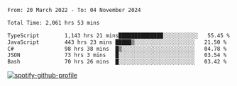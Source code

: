 <!--START_SECTION:waka-->

```txt
From: 20 March 2022 - To: 04 November 2024

Total Time: 2,061 hrs 53 mins

TypeScript        1,143 hrs 21 mins██████████████░░░░░░░░░░░   55.45 %
JavaScript        443 hrs 23 mins █████▒░░░░░░░░░░░░░░░░░░░   21.50 %
C#                98 hrs 38 mins  █▒░░░░░░░░░░░░░░░░░░░░░░░   04.78 %
JSON              73 hrs 3 mins   █░░░░░░░░░░░░░░░░░░░░░░░░   03.54 %
Bash              70 hrs 26 mins  █░░░░░░░░░░░░░░░░░░░░░░░░   03.42 %
```

<!--END_SECTION:waka-->
[![spotify-github-profile](https://spotify-github-profile.vercel.app/api/view?uid=c00zprrvy9xiloa9qnco3hmng&cover_image=true&theme=novatorem&show_offline=false&background_color=121212&bar_color=53b14f&bar_color_cover=false)](https://spotify-github-profile.vercel.app/api/view?uid=c00zprrvy9xiloa9qnco3hmng&redirect=true)




